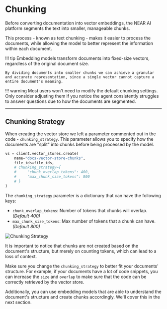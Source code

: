 # Chunking

Before converting documentation into vector embeddings, the NEAR AI platform segments the text into smaller, manageable chunks.

This process - known as text chunking - makes it easier to process the documents, while allowing the model to better represent the information within each document.

!!! tip
    Embedding models transform documents into fixed-size vectors, regardless of the original document size.
    
    By dividing documents into smaller chunks we can achieve a granular and accurate representation, since a single vector cannot capture a entire document's meaning.

!!! warning
    Most users won't need to modify the default chunking settings. Only consider adjusting them if you notice the agent consistently struggles to answer questions due to how the documents are segmented.

---

## Chunking Strategy

When creating the vector store we left a parameter commented out in the code - `chunking_strategy`. This parameter allows you to specify how the documents are "split" into chunks before being processed by the model.

```python
vs = client.vector_stores.create(
    name="docs-vector-store-chunks",
    file_ids=file_ids,
    # chunking_strategy={
    #     "chunk_overlap_tokens": 400,
    #     "max_chunk_size_tokens": 800
    # }
)
```

The `chunking_strategy` parameter is a dictionary that can have the following keys:

- `chunk_overlap_tokens`: Number of tokens that chunks will overlap. _(Default 400)_
- `max_chunk_size_tokens`: Max number of tokens that a chunk can have. _(Default 800)_

![Chunking Strategy](chunks.png)

It is important to notice that chunks are not created based on the document's structure, but merely on counting tokens, which can lead to a loss of context.

Make sure you change the `chunking_strategy` to better fit your documents' structure. For example, if your documents have a lot of code snippets, you can increase the `size` and `overlap` to make sure that the code can be correctly retrieved by the vector store.

Additionally, you can use embedding models that are able to understand the document's structure and create chunks accordingly. We'll cover this in the next section.